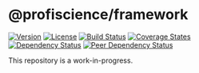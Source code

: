 # @profiscience/framework

[![Version][npm-version-shield]][npm]
[![License][wtfpl-shield]][wtfpl]
[![Build Status][travis-ci-shield]][travis-ci]
[![Coverage States][codecov-shield]][codecov]
[![Dependency Status][david-dm-shield]][david-dm]
[![Peer Dependency Status][david-dm-peer-shield]][david-dm-peer]

This repository is a work-in-progress.

[travis-ci]: https://travis-ci.org/Profiscience/framework/
[travis-ci-shield]: https://img.shields.io/travis/Profiscience/framework/master.svg

[codecov]: https://codecov.io/gh/Profiscience/framework
[codecov-shield]: https://img.shields.io/codecov/c/github/Profiscience/framework.svg

[david-dm]: https://david-dm.org/Profiscience/framework
[david-dm-shield]: https://david-dm.org/Profiscience/framework/status.svg

[david-dm-peer]: https://david-dm.org/Profiscience/framework?type=peer
[david-dm-peer-shield]: https://david-dm.org/Profiscience/framework/peer-status.svg

[david-dm-dev]: https://david-dm.org/Profiscience/framework?type=dev
[david-dm-dev-shield]: https://david-dm.org/Profiscience/framework/dev-status.svg

[npm]: https://www.npmjs.com/package/@profiscience/framework
[npm-version-shield]: https://img.shields.io/npm/v/@profiscience/framework.svg

[npm-stats]: http://npm-stat.com/charts.html?package=@profiscience/framework&author=&from=&to=
[npm-stats-shield]: https://img.shields.io/npm/dt/@profiscience/framework.svg?maxAge=2592000

[wtfpl]: ./LICENSE.md
[wtfpl-shield]: https://img.shields.io/npm/l/@profiscience/framework.svg